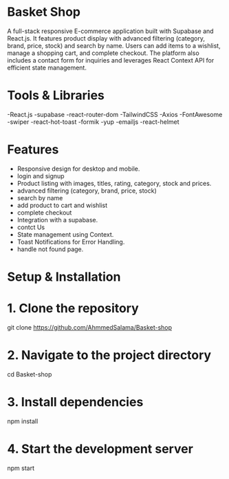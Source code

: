 # Basket Shop

A full-stack responsive E-commerce application built with Supabase and React.js. It features product display with advanced filtering (category, brand, price, stock) and search by name. Users can add items to a wishlist, manage a shopping cart, and complete checkout. The platform also includes a contact form for inquiries and leverages React Context API for efficient state management.



# Tools & Libraries

-React.js
-supabase
-react-router-dom
-TailwindCSS
-Axios
-FontAwesome
-swiper
-react-hot-toast
-formik
-yup
-emailjs
-react-helmet

# Features

- Responsive design for desktop and mobile.
- login and signup
- Product listing with images, titles, rating, category, stock and prices.
- advanced filtering (category, brand, price, stock)
- search by name
- add product to cart and wishlist
- complete checkout
- Integration with a supabase.
- contct Us
- State management using Context.
- Toast Notifications for Error Handling.
- handle not found page.



# Setup & Installation

# 1. Clone the repository
git clone https://github.com/AhmmedSalama/Basket-shop

# 2. Navigate to the project directory
cd Basket-shop

# 3. Install dependencies
npm install

# 4. Start the development server
npm start